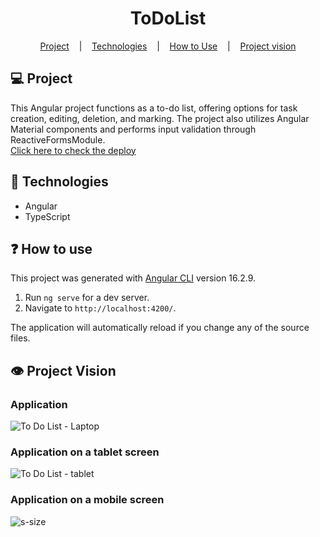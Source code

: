 <h1 align="center"> ToDoList </h1>  

<p align="center">
  <a href="#-project">Project</a> &nbsp;&nbsp;&nbsp;|&nbsp;&nbsp;&nbsp;
  <a href="#-technologies">Technologies</a> &nbsp;&nbsp;&nbsp;|&nbsp;&nbsp;&nbsp;
  <a href="#-how-to-use">How to Use</a> &nbsp;&nbsp;&nbsp;|&nbsp;&nbsp;&nbsp;
  <a href="#%EF%B8%8F-project-vision">Project vision</a>
</p>

## 💻 Project
This Angular project functions as a to-do list, offering options for task creation, editing, deletion, and marking. The project also utilizes Angular Material components and performs input validation through ReactiveFormsModule.  
[Click here to check the deploy](https://to-do-list-phi-gules.vercel.app/)  

## 🚀 Technologies  
- Angular
- TypeScript

## ❓ How to use  
This project was generated with [Angular CLI](https://github.com/angular/angular-cli) version 16.2.9.  
1. Run `ng serve` for a dev server.
2. Navigate to `http://localhost:4200/`.

The application will automatically reload if you change any of the source files.

## 👁️ Project Vision

### Application
![To Do List - Laptop](https://github.com/Romulo-Pinheiro/toDoList/assets/107450031/a02d1757-40f4-4b0a-860a-28758722c40c)

### Application on a tablet screen  
![To Do List - tablet](https://github.com/Romulo-Pinheiro/toDoList/assets/107450031/9e6a9fb6-0d0b-49f1-ab42-1788def26f91)

### Application on a mobile screen
![s-size](https://github.com/Romulo-Pinheiro/toDoList/assets/107450031/5e1ea2f2-b883-4a31-a5eb-1b2f8922fab7)
